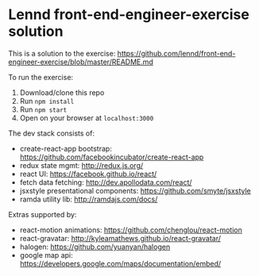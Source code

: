 # Lennd front-end-engineer-exercise solution

This is a solution to the exercise: https://github.com/lennd/front-end-engineer-exercise/blob/master/README.md

To run the exercise:
1. Download/clone this repo
2. Run ```npm install```
3. Run ```npm start```
4. Open on your browser at ```localhost:3000```

The dev stack consists of:
- create-react-app bootstrap: https://github.com/facebookincubator/create-react-app
- redux state mgmt: http://redux.js.org/
- react UI: https://facebook.github.io/react/
- fetch data fetching: http://dev.apollodata.com/react/
- jsxstyle presentational components: https://github.com/smyte/jsxstyle
- ramda utility lib: http://ramdajs.com/docs/

Extras supported by:
- react-motion animations: https://github.com/chenglou/react-motion
- react-gravatar: http://kyleamathews.github.io/react-gravatar/
- halogen: https://github.com/yuanyan/halogen
- google map api: https://developers.google.com/maps/documentation/embed/
